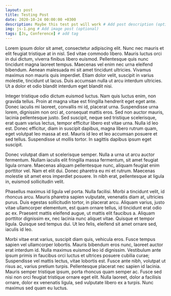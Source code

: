 ```yaml
---
layout: post
title: Testing Post
date: 2020-10-24 00:00:00 +0300
description: Maybe this test pst will work # Add post description (optional)
img: js-1.png # Add image post (optional)
tags: [Js, Conference] # add tag
---
```


Lorem ipsum dolor sit amet, consectetur adipiscing elit. Nunc nec mauris et elit feugiat tristique at in nisl. Sed vitae commodo libero. Mauris luctus orci in dui dictum, viverra finibus libero euismod. Pellentesque quis nunc tincidunt magna laoreet tempus. Maecenas vel enim nec urna eleifend bibendum. Aenean malesuada mi sit amet tincidunt ultricies. Vivamus maximus non mauris quis imperdiet. Etiam dolor velit, suscipit in varius molestie, tincidunt ut lacus. Duis accumsan nulla ut arcu interdum ultricies. Ut a dolor et odio blandit interdum eget blandit nisi.

Integer tristique odio dictum euismod luctus. Nam quis luctus enim, non gravida tellus. Proin at magna vitae est fringilla hendrerit eget eget ante. Donec iaculis mi laoreet, convallis mi id, placerat urna. Suspendisse urna lorem, dignissim non orci at, consequat mattis eros. Sed non auctor mauris, lacinia pellentesque justo. Sed suscipit, neque sed tristique scelerisque, erat quam varius lectus, tempor efficitur libero est vitae urna. Nulla id leo est. Donec efficitur, diam in suscipit dapibus, magna libero rutrum quam, eget volutpat leo massa at est. Mauris id leo et leo accumsan posuere et sed tellus. Suspendisse ut mollis tortor. In sagittis dapibus ipsum eget suscipit.

Donec volutpat diam ut scelerisque semper. Nulla a urna ut arcu auctor fermentum. Nullam iaculis elit fringilla massa fermentum, sit amet feugiat ligula ornare. Maecenas aliquam pellentesque nunc, aliquam feugiat enim porttitor vel. Nam et elit dui. Donec pharetra eu mi et rutrum. Maecenas molestie sit amet eros imperdiet posuere. In nibh erat, pellentesque at ligula in, euismod sollicitudin velit.

Phasellus maximus id ligula vel porta. Nulla facilisi. Morbi a tincidunt velit, id rhoncus arcu. Mauris pharetra sapien vulputate, venenatis diam at, ultricies purus. Duis egestas sollicitudin tortor, in placerat arcu. Aliquam varius, justo vitae ullamcorper elementum, est quam ornare tellus, id tincidunt erat odio ac ex. Praesent mattis eleifend augue, ut mattis elit faucibus a. Aliquam porttitor dignissim ex, nec lacinia nunc aliquet vitae. Quisque et tempor ligula. Quisque sed tempus dui. Ut leo felis, eleifend sit amet ornare sed, iaculis id leo.

Morbi vitae erat varius, suscipit diam quis, vehicula eros. Fusce tempus sapien vel ullamcorper lobortis. Mauris bibendum eros nunc, laoreet auctor erat interdum id. Nulla maximus euismod leo id dignissim. Vestibulum ante ipsum primis in faucibus orci luctus et ultrices posuere cubilia curae; Suspendisse vel mattis lectus, vitae lobortis est. Fusce ante nibh, volutpat ut risus ac, varius pretium turpis. Pellentesque placerat nec sapien id lacinia. Mauris semper tristique ipsum, porta rhoncus quam semper ac. Fusce sed nisi non orci feugiat tristique ornare eget elit. Nulla laoreet, dolor a facilisis ornare, dolor ex venenatis ligula, sed vulputate libero ex a turpis. Nunc maximus sed quam eu luctus.

